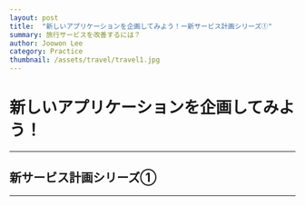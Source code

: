 ```yaml
---
layout: post
title:  "新しいアプリケーションを企画してみよう！ー新サービス計画シリーズ①"
summary: 旅行サービスを改善するには？
author: Joowon Lee
category: Practice
thumbnail: /assets/travel/travel1.jpg
---
```


# 新しいアプリケーションを企画してみよう！
* * *
## 新サービス計画シリーズ①
* * *


